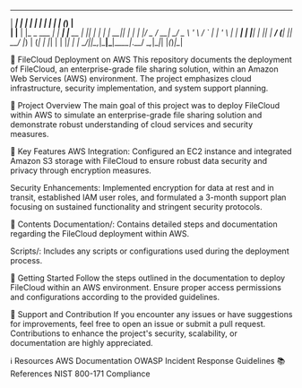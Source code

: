   _____ _                 _       _           _   _       _ _   
 |  ___| |               | |     | |         | | | |     (_) |  
 | |__ | |_   _  ___  ___| |_ ___| |__   __ _| |_| |__    _| |_ 
 |  __|| | | | |/ _ \/ __| __/ _ \ '_ \ / _` | __| '_ \  | | __|
 | |___| | |_| |  __/ (__| ||  __/ |_) | (_| | |_| | | |_| | |_ 
 \____/|_|\__,_|\___|\___|\__\___|_.__/ \__,_|\__|_| |_(_)_|\__|


📁 FileCloud Deployment on AWS
This repository documents the deployment of FileCloud, an enterprise-grade file sharing solution, within an Amazon Web Services (AWS) environment. The project emphasizes cloud infrastructure, security implementation, and system support planning.

🚀 Project Overview
The main goal of this project was to deploy FileCloud within AWS to simulate an enterprise-grade file sharing solution and demonstrate robust understanding of cloud services and security measures.

🔑 Key Features
AWS Integration: Configured an EC2 instance and integrated Amazon S3 storage with FileCloud to ensure robust data security and privacy through encryption measures.

Security Enhancements: Implemented encryption for data at rest and in transit, established IAM user roles, and formulated a 3-month support plan focusing on sustained functionality and stringent security protocols.

📂 Contents
Documentation/: Contains detailed steps and documentation regarding the FileCloud deployment within AWS.

Scripts/: Includes any scripts or configurations used during the deployment process.

🏁 Getting Started
Follow the steps outlined in the documentation to deploy FileCloud within an AWS environment. Ensure proper access permissions and configurations according to the provided guidelines.

🤝 Support and Contribution
If you encounter any issues or have suggestions for improvements, feel free to open an issue or submit a pull request. Contributions to enhance the project's security, scalability, or documentation are highly appreciated.

ℹ️ Resources
AWS Documentation
OWASP Incident Response Guidelines
📚 References
NIST 800-171 Compliance
